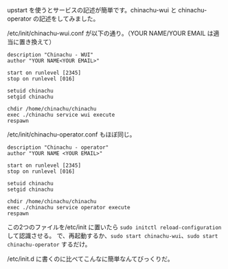 <!--
.. date: 2015-10-25T14:21:02+09:00
.. draft: false
.. socialsharing: true
.. tags: chinachu, ubuntu
.. title: Chinachuのサービス化を簡単に書く（Ubuntu/upstart限定）
-->

upstart を使うとサービスの記述が簡単です。chinachu-wui と chinachu-operator の記述をしてみました。
<!--more-->
/etc/init/chinachu-wui.conf が以下の通り。（YOUR NAME/YOUR EMAIL は適当に置き換えて）

```text
description "Chinachu - WUI"
author "YOUR NAME<YOUR EMAIL>"

start on runlevel [2345]
stop on runlevel [016]

setuid chinachu
setgid chinachu

chdir /home/chinachu/chinachu
exec ./chinachu service wui execute
respawn
```

/etc/init/chinachu-operator.conf もほぼ同じ。
```text
description "Chinachu - operator"
author "YOUR NAME <YOUR EMAIL>"

start on runlevel [2345]
stop on runlevel [016]

setuid chinachu
setgid chinachu

chdir /home/chinachu/chinachu
exec ./chinachu service operator execute
respawn
```

この2つのファイルを/etc/init に置いたら `sudo initctl reload-configuration` して認識させる。
で、再起動するか、`sudo start chinachu-wui`、`sudo start chinachu-operator` するだけ。

/etc/init.d に書くのに比べてこんなに簡単なんてびっくりだ。
